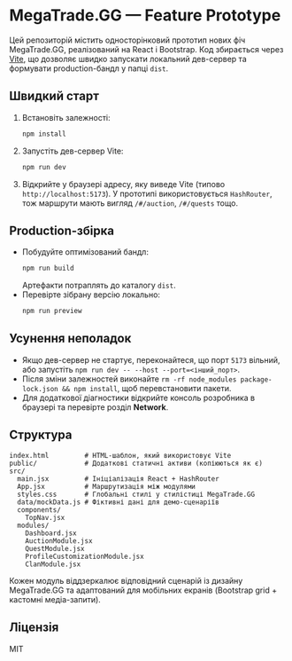 # MegaTrade.GG — Feature Prototype

Цей репозиторій містить односторінковий прототип нових фіч MegaTrade.GG, реалізований на React і Bootstrap. Код збирається через [Vite](https://vitejs.dev/), що дозволяє швидко запускати локальний дев-сервер та формувати production-бандл у папці `dist`.

## Швидкий старт

1. Встановіть залежності:
   ```bash
   npm install
   ```
2. Запустіть дев-сервер Vite:
   ```bash
   npm run dev
   ```
3. Відкрийте у браузері адресу, яку виведе Vite (типово `http://localhost:5173`). У прототипі використовується `HashRouter`, тож маршрути мають вигляд `/#/auction`, `/#/quests` тощо.

## Production-збірка

- Побудуйте оптимізований бандл:
  ```bash
  npm run build
  ```
  Артефакти потраплять до каталогу `dist`.
- Перевірте зібрану версію локально:
  ```bash
  npm run preview
  ```

## Усунення неполадок

- Якщо дев-сервер не стартує, переконайтеся, що порт `5173` вільний, або запустіть `npm run dev -- --host --port=<інший_порт>`.
- Після зміни залежностей виконайте `rm -rf node_modules package-lock.json && npm install`, щоб перевстановити пакети.
- Для додаткової діагностики відкрийте консоль розробника в браузері та перевірте розділ **Network**.

## Структура

```
index.html         # HTML-шаблон, який використовує Vite
public/            # Додаткові статичні активи (копіюються як є)
src/
  main.jsx         # Ініціалізація React + HashRouter
  App.jsx          # Маршрутизація між модулями
  styles.css       # Глобальні стилі у стилістиці MegaTrade.GG
  data/mockData.js # Фіктивні дані для демо-сценаріїв
  components/
    TopNav.jsx
  modules/
    Dashboard.jsx
    AuctionModule.jsx
    QuestModule.jsx
    ProfileCustomizationModule.jsx
    ClanModule.jsx
```

Кожен модуль віддзеркалює відповідний сценарій із дизайну MegaTrade.GG та адаптований для мобільних екранів (Bootstrap grid + кастомні медіа-запити).

## Ліцензія

MIT
